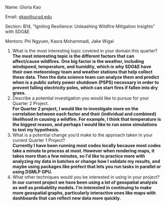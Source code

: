 Name: Gloria Kao

Email: gkao@ucsd.edu

Section: B14, "Igniting Resilience: Unleashing Wildfire Mitigation Insights" with SDG&E

Mentors: Phi Ngyuen, Kasra Mohammadi, Jake Wigal

1. What is the most interesting topic covered in your domain this quarter? \
**The most interesting topic is the different factors that can affect/cause wildfires. One big factor is the weather, including windspeed, temperature, and humidity, which is why SDG&E have their own meteorology team and weather stations that help collect these data. Then the data science team can analyze them and predict when is a public safety power shutdown (PSPS) necessary in order to prevent falling electricity poles, which can start fires if fallen into dry grass.**
2. Describe a potential investigation you would like to pursue for your Quarter 2 Project.\
**For Quarter 2 project, I would like to investigate more on the correlation between each factor and their (individual and combined) likelihood in causing a wildfire. For example, I think that temperature is the biggest reason, and perhaps I would like to run some simulations to test my hypothesis.**
3. What is a potential change you’d make to the approach taken in your current Quarter 1 Project?\
**Currently I have been running most codes locally because most codes take a minute to process at most. However when rendering maps, it takes more than a few minutes, so I'd like to practice more with analyzing my data in batches or change how I validate my results, and maybe using packages like prefect that lets you run tasks in parallel or using DSMLP GPU.**
4. What other techniques would you be interested in using in your project?\
**In our current project we have been using a lot of geospatial analysis as well as probability models. I'm interested in continuing to make more geospatial graphs, particularly interactive ones like maps with dashboards that can reflect new data more quickly.**
